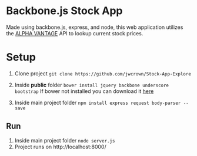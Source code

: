 # Backbone.js Stock App

Made using backbone.js, express, and node, this web application utilizes the [ALPHA VANTAGE](https://www.alphavantage.co/) API to lookup current stock prices.


# Setup

1. Clone project `git clone https://github.com/jwcrown/Stock-App-Explore`

2. Inside **public** folder `bower install jquery backbone underscore bootstrap`
If bower not installed you can download it [here](https://bower.io/)

3. Inside main project folder  `npm install express request body-parser --save`

## Run
1. Inside main project folder `node server.js`
2. Project runs on http://localhost:8000/

